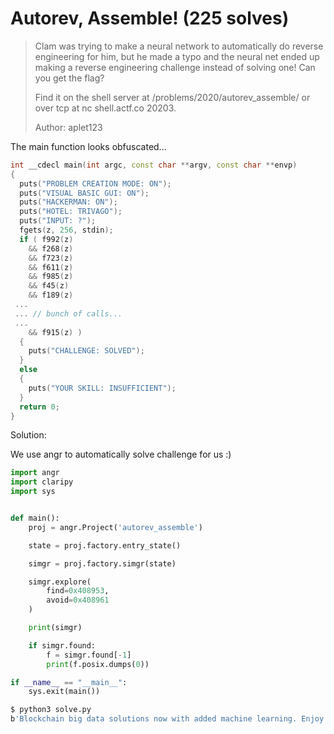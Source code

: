 # Autorev, Assemble! (225 solves)

>Clam was trying to make a neural network to automatically do reverse engineering for him, but he made a typo and the neural net ended up making a reverse engineering challenge instead of solving one! Can you get the flag?
>
>Find it on the shell server at /problems/2020/autorev_assemble/ or over tcp at nc shell.actf.co 20203.
>
>Author: aplet123



The main function looks obfuscated...

```c++
int __cdecl main(int argc, const char **argv, const char **envp)
{
  puts("PROBLEM CREATION MODE: ON");
  puts("VISUAL BASIC GUI: ON");
  puts("HACKERMAN: ON");
  puts("HOTEL: TRIVAGO");
  puts("INPUT: ?");
  fgets(z, 256, stdin);
  if ( f992(z)
    && f268(z)
    && f723(z)
    && f611(z)
    && f985(z)
    && f45(z)
    && f189(z)
 ...
 ... // bunch of calls...
 ...
	&& f915(z) )
  {
    puts("CHALLENGE: SOLVED");
  }
  else
  {
    puts("YOUR SKILL: INSUFFICIENT");
  }
  return 0;
}
```



Solution:

We use angr to automatically solve challenge for us :)

```python
import angr
import claripy
import sys


def main():
    proj = angr.Project('autorev_assemble')

    state = proj.factory.entry_state()

    simgr = proj.factory.simgr(state)

    simgr.explore(
        find=0x408953,
        avoid=0x408961
    )

    print(simgr)

    if simgr.found:
        f = simgr.found[-1]
        print(f.posix.dumps(0))

if __name__ == "__main__":
    sys.exit(main())
```

```bash
$ python3 solve.py
b'Blockchain big data solutions now with added machine learning. Enjoy! I sincerely hope you actf{wr0t3_4_pr0gr4m_t0_h3lp_y0u_w1th_th1s_df93171eb49e21a3a436e186bc68a5b2d8ed} instead of doing it by hand.'
```

